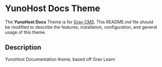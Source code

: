 # YunoHost Docs Theme

The **YunoHost Docs** Theme is for [Grav CMS](http://github.com/getgrav/grav).  This README.md file should be modified to describe the features, installation, configuration, and general usage of this theme.

## Description

YunoHost Documentation theme, based off Grav Learn

